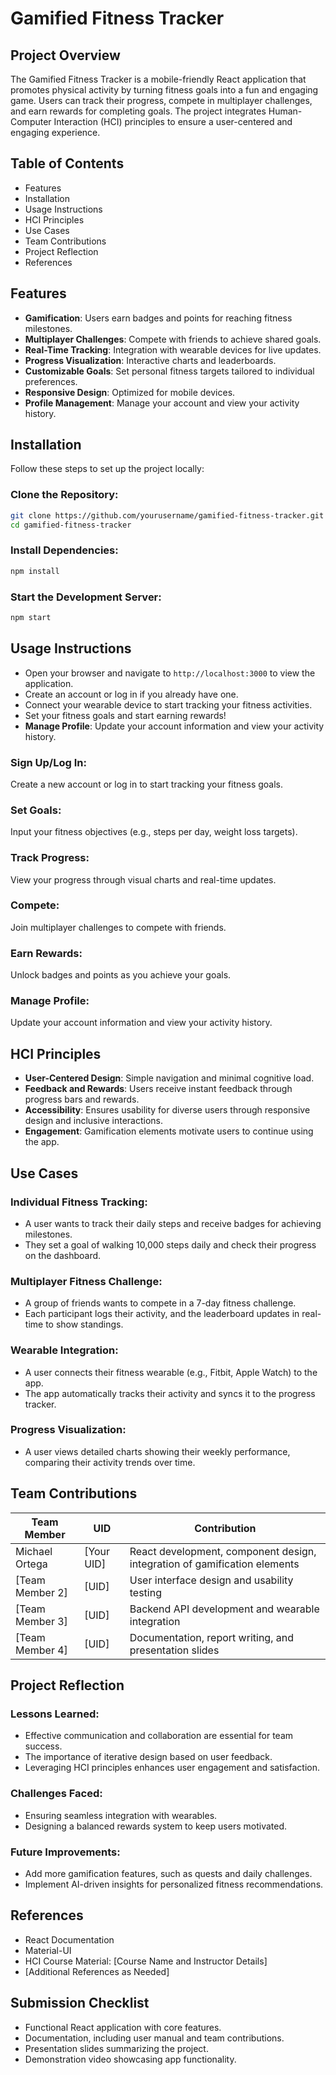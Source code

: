 # Gamified Fitness Tracker

## Project Overview

The Gamified Fitness Tracker is a mobile-friendly React application that promotes physical activity by turning fitness goals into a fun and engaging game. Users can track their progress, compete in multiplayer challenges, and earn rewards for completing goals. The project integrates Human-Computer Interaction (HCI) principles to ensure a user-centered and engaging experience.

## Table of Contents

- Features
- Installation
- Usage Instructions
- HCI Principles
- Use Cases
- Team Contributions
- Project Reflection
- References

## Features

- **Gamification**: Users earn badges and points for reaching fitness milestones.
- **Multiplayer Challenges**: Compete with friends to achieve shared goals.
- **Real-Time Tracking**: Integration with wearable devices for live updates.
- **Progress Visualization**: Interactive charts and leaderboards.
- **Customizable Goals**: Set personal fitness targets tailored to individual preferences.
- **Responsive Design**: Optimized for mobile devices.
- **Profile Management**: Manage your account and view your activity history.

## Installation

Follow these steps to set up the project locally:

### Clone the Repository:

```bash
git clone https://github.com/yourusername/gamified-fitness-tracker.git
cd gamified-fitness-tracker
```

### Install Dependencies:

```bash
npm install
```

### Start the Development Server:

```bash
npm start
```

## Usage Instructions

- Open your browser and navigate to `http://localhost:3000` to view the application.
- Create an account or log in if you already have one.
- Connect your wearable device to start tracking your fitness activities.
- Set your fitness goals and start earning rewards!
- **Manage Profile**: Update your account information and view your activity history.

### Sign Up/Log In:

Create a new account or log in to start tracking your fitness goals.

### Set Goals:

Input your fitness objectives (e.g., steps per day, weight loss targets).

### Track Progress:

View your progress through visual charts and real-time updates.

### Compete:

Join multiplayer challenges to compete with friends.

### Earn Rewards:

Unlock badges and points as you achieve your goals.

### Manage Profile:

Update your account information and view your activity history.

## HCI Principles

- **User-Centered Design**: Simple navigation and minimal cognitive load.
- **Feedback and Rewards**: Users receive instant feedback through progress bars and rewards.
- **Accessibility**: Ensures usability for diverse users through responsive design and inclusive interactions.
- **Engagement**: Gamification elements motivate users to continue using the app.

## Use Cases

### Individual Fitness Tracking:

- A user wants to track their daily steps and receive badges for achieving milestones.
- They set a goal of walking 10,000 steps daily and check their progress on the dashboard.

### Multiplayer Fitness Challenge:

- A group of friends wants to compete in a 7-day fitness challenge.
- Each participant logs their activity, and the leaderboard updates in real-time to show standings.

### Wearable Integration:

- A user connects their fitness wearable (e.g., Fitbit, Apple Watch) to the app.
- The app automatically tracks their activity and syncs it to the progress tracker.

### Progress Visualization:

- A user views detailed charts showing their weekly performance, comparing their activity trends over time.

## Team Contributions

| Team Member     | UID        | Contribution                                                              |
| --------------- | ---------- | ------------------------------------------------------------------------- |
| Michael Ortega  | [Your UID] | React development, component design, integration of gamification elements |
| [Team Member 2] | [UID]      | User interface design and usability testing                               |
| [Team Member 3] | [UID]      | Backend API development and wearable integration                          |
| [Team Member 4] | [UID]      | Documentation, report writing, and presentation slides                    |

## Project Reflection

### Lessons Learned:

- Effective communication and collaboration are essential for team success.
- The importance of iterative design based on user feedback.
- Leveraging HCI principles enhances user engagement and satisfaction.

### Challenges Faced:

- Ensuring seamless integration with wearables.
- Designing a balanced rewards system to keep users motivated.

### Future Improvements:

- Add more gamification features, such as quests and daily challenges.
- Implement AI-driven insights for personalized fitness recommendations.

## References

- React Documentation
- Material-UI
- HCI Course Material: [Course Name and Instructor Details]
- [Additional References as Needed]

## Submission Checklist

- Functional React application with core features.
- Documentation, including user manual and team contributions.
- Presentation slides summarizing the project.
- Demonstration video showcasing app functionality.
